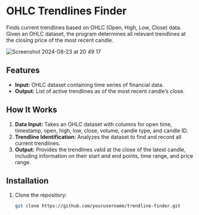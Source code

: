 # OHLC Trendlines Finder

Finds current trendlines based on OHLC (Open, High, Low, Close) data. Given an OHLC dataset, the program determines all relevant trendlines at the closing price of the most recent candle.

![Screenshot 2024-08-23 at 20 49 17](https://github.com/user-attachments/assets/aad153fb-ca31-436a-8be0-e02163bb6f75)

## Features
- **Input:** OHLC dataset containing time series of financial data.
- **Output:** List of active trendlines as of the most recent candle’s close.

## How It Works
1. **Data Input:** Takes an OHLC dataset with columns for open time, timestamp, open, high, low, close, volume, candle type, and candle ID.
2. **Trendline Identification:** Analyzes the dataset to find and record all current trendlines.
3. **Output:** Provides the trendlines valid at the close of the latest candle, including information on their start and end points, time range, and price range.

## Installation
1. Clone the repository:
   ```bash
   git clone https://github.com/yourusername/trendline-finder.git
